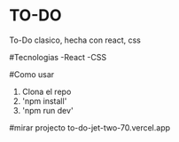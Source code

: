# TO-DO
To-Do clasico, hecha con react, css 


#Tecnologias
-React
-CSS

#Como usar
1. Clona el repo
2. 'npm install'
3. 'npm run dev'


#mirar projecto
to-do-jet-two-70.vercel.app

